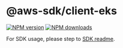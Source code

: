 # @aws-sdk/client-eks

[![NPM version](https://img.shields.io/npm/v/@aws-sdk/client-eks/beta.svg)](https://www.npmjs.com/package/@aws-sdk/client-eks)
[![NPM downloads](https://img.shields.io/npm/dm/@aws-sdk/client-eks.svg)](https://www.npmjs.com/package/@aws-sdk/client-eks)

For SDK usage, please step to [SDK readme](https://github.com/aws/aws-sdk-js-v3).
